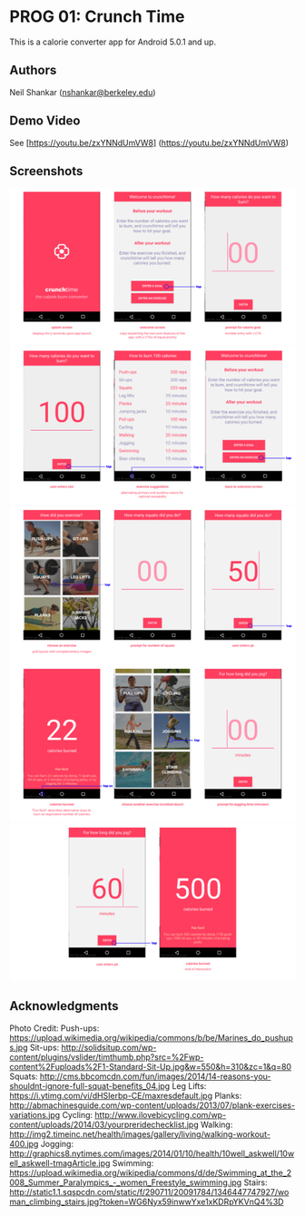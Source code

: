 # PROG 01: Crunch Time

This is a calorie converter app for Android 5.0.1 and up.

## Authors

Neil Shankar ([nshankar@berkeley.edu](mailto:nshankar@berkeley.edu))

## Demo Video

See [https://youtu.be/zxYNNdUmVW8] (https://youtu.be/zxYNNdUmVW8)

## Screenshots

<img src="screenshots/PROG01-03.jpg" alt="Screenshot1"/>
<img src="screenshots/PROG01-04.jpg" alt="Screenshot2"/>
<img src="screenshots/PROG01-05.jpg" alt="Screenshot3"/>
<img src="screenshots/PROG01-06.jpg" alt="Screenshot4"/>
<img src="screenshots/PROG01-07.jpg" alt="Screenshot5"/>

## Acknowledgments

Photo Credit:
Push-ups: https://upload.wikimedia.org/wikipedia/commons/b/be/Marines_do_pushups.jpg
Sit-ups: http://solidsitup.com/wp-content/plugins/vslider/timthumb.php?src=%2Fwp-content%2Fuploads%2F1-Standard-Sit-Up.jpg&w=550&h=310&zc=1&q=80
Squats: http://cms.bbcomcdn.com/fun/images/2014/14-reasons-you-shouldnt-ignore-full-squat-benefits_04.jpg
Leg Lifts: https://i.ytimg.com/vi/dHSIerbp-CE/maxresdefault.jpg
Planks: http://abmachinesguide.com/wp-content/uploads/2013/07/plank-exercises-variations.jpg
Cycling: http://www.ilovebicycling.com/wp-content/uploads/2014/03/yourpreridechecklist.jpg
Walking: http://img2.timeinc.net/health/images/gallery/living/walking-workout-400.jpg
Jogging: http://graphics8.nytimes.com/images/2014/01/10/health/10well_askwell/10well_askwell-tmagArticle.jpg
Swimming: https://upload.wikimedia.org/wikipedia/commons/d/de/Swimming_at_the_2008_Summer_Paralympics_-_women_Freestyle_swimming.jpg
Stairs: http://static1.1.sqspcdn.com/static/f/290711/20091784/1346447747927/woman_climbing_stairs.jpg?token=WG6Nyx59inwwYxe1xKDRpYKVnQ4%3D
















